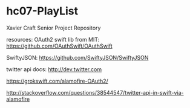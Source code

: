 # hc07-PlayList
Xavier Craft Senior Project Repository



resources:
OAuth2 swift lib from MIT: https://github.com/OAuthSwift/OAuthSwift

SwiftyJSON: https://github.com/SwiftyJSON/SwiftyJSON

twitter api docs: http://dev.twitter.com

https://grokswift.com/alamofire-OAuth2/

http://stackoverflow.com/questions/38544547/twitter-api-in-swift-via-alamofire

